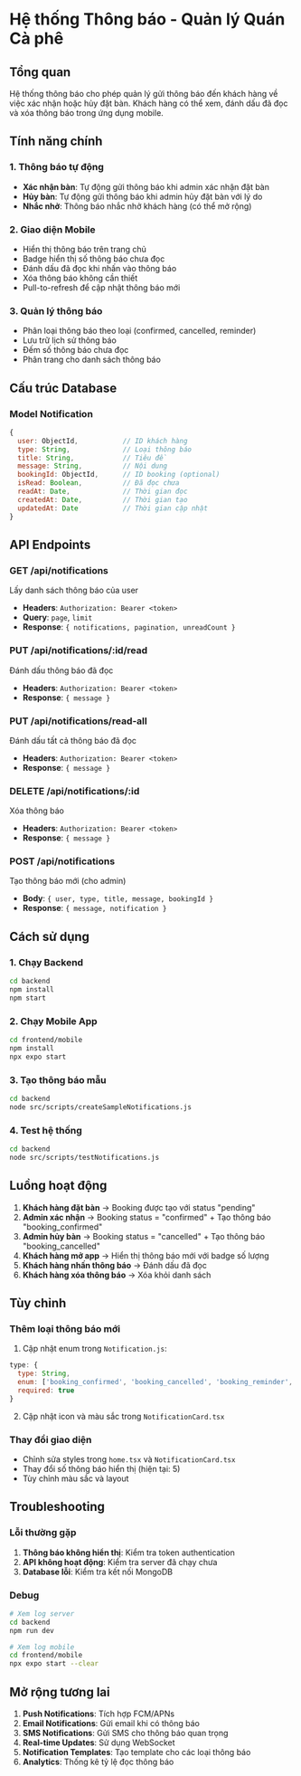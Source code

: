 # Hệ thống Thông báo - Quản lý Quán Cà phê

## Tổng quan
Hệ thống thông báo cho phép quản lý gửi thông báo đến khách hàng về việc xác nhận hoặc hủy đặt bàn. Khách hàng có thể xem, đánh dấu đã đọc và xóa thông báo trong ứng dụng mobile.

## Tính năng chính

### 1. Thông báo tự động
- **Xác nhận bàn**: Tự động gửi thông báo khi admin xác nhận đặt bàn
- **Hủy bàn**: Tự động gửi thông báo khi admin hủy đặt bàn với lý do
- **Nhắc nhở**: Thông báo nhắc nhở khách hàng (có thể mở rộng)

### 2. Giao diện Mobile
- Hiển thị thông báo trên trang chủ
- Badge hiển thị số thông báo chưa đọc
- Đánh dấu đã đọc khi nhấn vào thông báo
- Xóa thông báo không cần thiết
- Pull-to-refresh để cập nhật thông báo mới

### 3. Quản lý thông báo
- Phân loại thông báo theo loại (confirmed, cancelled, reminder)
- Lưu trữ lịch sử thông báo
- Đếm số thông báo chưa đọc
- Phân trang cho danh sách thông báo

## Cấu trúc Database

### Model Notification
```javascript
{
  user: ObjectId,           // ID khách hàng
  type: String,             // Loại thông báo
  title: String,            // Tiêu đề
  message: String,          // Nội dung
  bookingId: ObjectId,      // ID booking (optional)
  isRead: Boolean,          // Đã đọc chưa
  readAt: Date,             // Thời gian đọc
  createdAt: Date,          // Thời gian tạo
  updatedAt: Date           // Thời gian cập nhật
}
```

## API Endpoints

### GET /api/notifications
Lấy danh sách thông báo của user
- **Headers**: `Authorization: Bearer <token>`
- **Query**: `page`, `limit`
- **Response**: `{ notifications, pagination, unreadCount }`

### PUT /api/notifications/:id/read
Đánh dấu thông báo đã đọc
- **Headers**: `Authorization: Bearer <token>`
- **Response**: `{ message }`

### PUT /api/notifications/read-all
Đánh dấu tất cả thông báo đã đọc
- **Headers**: `Authorization: Bearer <token>`
- **Response**: `{ message }`

### DELETE /api/notifications/:id
Xóa thông báo
- **Headers**: `Authorization: Bearer <token>`
- **Response**: `{ message }`

### POST /api/notifications
Tạo thông báo mới (cho admin)
- **Body**: `{ user, type, title, message, bookingId }`
- **Response**: `{ message, notification }`

## Cách sử dụng

### 1. Chạy Backend
```bash
cd backend
npm install
npm start
```

### 2. Chạy Mobile App
```bash
cd frontend/mobile
npm install
npx expo start
```

### 3. Tạo thông báo mẫu
```bash
cd backend
node src/scripts/createSampleNotifications.js
```

### 4. Test hệ thống
```bash
cd backend
node src/scripts/testNotifications.js
```

## Luồng hoạt động

1. **Khách hàng đặt bàn** → Booking được tạo với status "pending"
2. **Admin xác nhận** → Booking status = "confirmed" + Tạo thông báo "booking_confirmed"
3. **Admin hủy bàn** → Booking status = "cancelled" + Tạo thông báo "booking_cancelled"
4. **Khách hàng mở app** → Hiển thị thông báo mới với badge số lượng
5. **Khách hàng nhấn thông báo** → Đánh dấu đã đọc
6. **Khách hàng xóa thông báo** → Xóa khỏi danh sách

## Tùy chỉnh

### Thêm loại thông báo mới
1. Cập nhật enum trong `Notification.js`:
```javascript
type: {
  type: String,
  enum: ['booking_confirmed', 'booking_cancelled', 'booking_reminder', 'new_type'],
  required: true
}
```

2. Cập nhật icon và màu sắc trong `NotificationCard.tsx`

### Thay đổi giao diện
- Chỉnh sửa styles trong `home.tsx` và `NotificationCard.tsx`
- Thay đổi số thông báo hiển thị (hiện tại: 5)
- Tùy chỉnh màu sắc và layout

## Troubleshooting

### Lỗi thường gặp
1. **Thông báo không hiển thị**: Kiểm tra token authentication
2. **API không hoạt động**: Kiểm tra server đã chạy chưa
3. **Database lỗi**: Kiểm tra kết nối MongoDB

### Debug
```bash
# Xem log server
cd backend
npm run dev

# Xem log mobile
cd frontend/mobile
npx expo start --clear
```

## Mở rộng tương lai

1. **Push Notifications**: Tích hợp FCM/APNs
2. **Email Notifications**: Gửi email khi có thông báo
3. **SMS Notifications**: Gửi SMS cho thông báo quan trọng
4. **Real-time Updates**: Sử dụng WebSocket
5. **Notification Templates**: Tạo template cho các loại thông báo
6. **Analytics**: Thống kê tỷ lệ đọc thông báo
